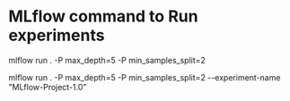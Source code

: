 # MLflow command to Run experiments

mlflow run . -P max_depth=5 -P min_samples_split=2

mlflow run . -P max_depth=5 -P min_samples_split=2 --experiment-name "MLflow-Project-1.0"